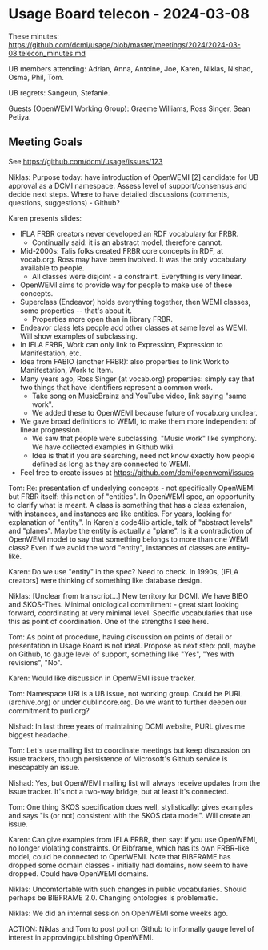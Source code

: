 # Usage Board telecon - 2024-03-08

These minutes: https://github.com/dcmi/usage/blob/master/meetings/2024/2024-03-08.telecon_minutes.md


UB members attending: Adrian, Anna, Antoine, Joe, Karen, Niklas, Nishad, Osma, Phil, Tom.

UB regrets: Sangeun, Stefanie.

Guests (OpenWEMI Working Group): Graeme Williams, Ross Singer, Sean Petiya.

## Meeting Goals

See https://github.com/dcmi/usage/issues/123 

Niklas: Purpose today: have introduction of OpenWEMI [2] candidate for UB approval as a DCMI namespace. Assess level of support/consensus and decide next steps. Where to have detailed discussions (comments, questions, suggestions) - Github?

Karen presents slides:
- IFLA FRBR creators never developed an RDF vocabulary for FRBR.
  - Continually said: it is an abstract model, therefore cannot.
- Mid-2000s: Talis folks created FRBR core concepts in RDF, at vocab.org. Ross may have been involved. It was the only vocabulary available to people.
  - All classes were disjoint - a constraint. Everything is very linear.
- OpenWEMI aims to provide way for people to make use of these concepts.
- Superclass (Endeavor) holds everything together, then WEMI classes, some properties -- that's about it.
  - Properties more open than in library FRBR.
- Endeavor class lets people add other classes at same level as WEMI. Will show examples of subclassing.
- In IFLA FRBR, Work can only link to Expression, Expression to Manifestation, etc.
- Idea from FABIO (another FRBR): also properties to link Work to Manifestation, Work to Item.
- Many years ago, Ross Singer (at vocab.org) properties: simply say that two things that have identifiers represent a common work.
  - Take song on MusicBrainz and YouTube video, link saying "same work".
  - We added these to OpenWEMI because future of vocab.org unclear.
- We gave broad definitions to WEMI, to make them more independent of linear progression.
  - We saw that people were subclassing. "Music work" like symphony. We have collected examples in Github wiki.
  - Idea is that if you are searching, need not know exactly how people defined as long as they are connected to WEMI.
- Feel free to create issues at https://github.com/dcmi/openwemi/issues

Tom: Re: presentation of underlying concepts - not specifically OpenWEMI but FRBR itself: this notion of "entities". In OpenWEMI spec, an opportunity to clarify what is meant. A class is something that has a class extension, with instances, and instances are like entities. For years, looking for explanation of "entity". In Karen's code4lib article, talk of "abstract levels" and "planes". Maybe the entity is actually a "plane". Is it a contradiction of OpenWEMI model to say that something belongs to more than one WEMI class? Even if we avoid the word "entity", instances of classes are entity-like.

Karen: Do we use "entity" in the spec? Need to check. In 1990s, [IFLA creators] were thinking of something like database design.

Niklas: [Unclear from transcript...] New territory for DCMI. We have BIBO and SKOS-Thes. Minimal ontological commitment - great start looking forward, coordinating at very minimal level. Specific vocabularies that use this as point of coordination. One of the strengths I see here.

Tom: As point of procedure, having discussion on points of detail or presentation in Usage Board is not ideal. Propose as next step: poll, maybe on Github, to gauge level of support, something like "Yes", "Yes with revisions",  "No".

Karen: Would like discussion in OpenWEMI issue tracker.

Tom: Namespace URI is a UB issue, not working group. Could be PURL (archive.org) or under dublincore.org. Do we want to further deepen our commitment to purl.org?

Nishad: In last three years of maintaining DCMI website, PURL gives me biggest headache.

Tom: Let's use mailing list to coordinate meetings but keep discussion on issue trackers, though persistence of Microsoft's Github service is inescapably an issue.

Nishad: Yes, but OpenWEMI mailing list will always receive updates from the issue tracker. It's not a two-way bridge, but at least it's connected.

Tom: One thing SKOS specification does well, stylistically: gives examples and says "is (or not) consistent with the SKOS data model". Will create an issue.

Karen: Can give examples from IFLA FRBR, then say: if you use OpenWEMI, no longer violating constraints. Or Bibframe, which has its own FRBR-like model, could be connected to OpenWEMI. Note that BIBFRAME has dropped some domain classes - initially had domains, now seem to have dropped. Could have OpenWEMI domains.

Niklas: Uncomfortable with such changes in public vocabularies. Should perhaps be BIBFRAME 2.0. Changing ontologies is problematic.

Niklas: We did an internal session on OpenWEMI some weeks ago.

ACTION: Niklas and Tom to post poll on Github to informally gauge level of interest in approving/publishing OpenWEMI.

